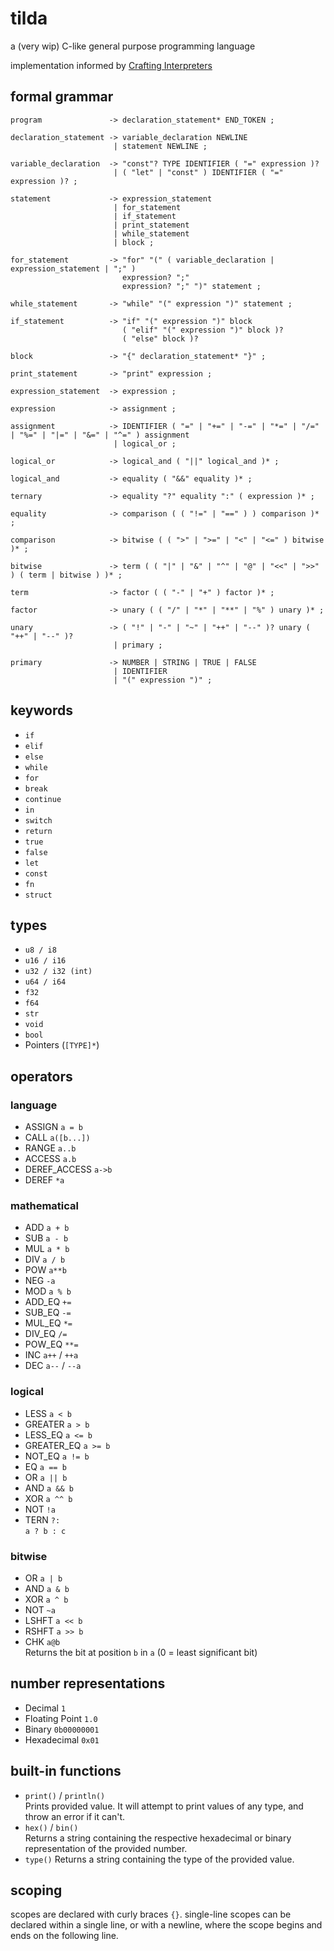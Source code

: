 # tilda
a (very wip) C-like general purpose programming language

implementation informed by [Crafting Interpreters](https://craftinginterpreters.com/)

## formal grammar
```
program               -> declaration_statement* END_TOKEN ;

declaration_statement -> variable_declaration NEWLINE
                       | statement NEWLINE ;

variable_declaration  -> "const"? TYPE IDENTIFIER ( "=" expression )?
                       | ( "let" | "const" ) IDENTIFIER ( "=" expression )? ;

statement             -> expression_statement
                       | for_statement
                       | if_statement
                       | print_statement
                       | while_statement
                       | block ;

for_statement         -> "for" "(" ( variable_declaration | expression_statement | ";" )
                         expression? ";"
                         expression? ";" ")" statement ;

while_statement       -> "while" "(" expression ")" statement ;

if_statement          -> "if" "(" expression ")" block
                         ( "elif" "(" expression ")" block )?
                         ( "else" block )?

block                 -> "{" declaration_statement* "}" ;

print_statement       -> "print" expression ;

expression_statement  -> expression ;

expression            -> assignment ;

assignment            -> IDENTIFIER ( "=" | "+=" | "-=" | "*=" | "/=" | "%=" | "|=" | "&=" | "^=" ) assignment
                       | logical_or ;

logical_or            -> logical_and ( "||" logical_and )* ;

logical_and           -> equality ( "&&" equality )* ;

ternary               -> equality "?" equality ":" ( expression )* ;

equality              -> comparison ( ( "!=" | "==" ) ) comparison )* ;

comparison            -> bitwise ( ( ">" | ">=" | "<" | "<=" ) bitwise )* ;

bitwise               -> term ( ( "|" | "&" | "^" | "@" | "<<" | ">>" ) ( term | bitwise ) )* ;

term                  -> factor ( ( "-" | "+" ) factor )* ;

factor                -> unary ( ( "/" | "*" | "**" | "%" ) unary )* ;

unary                 -> ( "!" | "-" | "~" | "++" | "--" )? unary ( "++" | "--" )?  
                       | primary ;

primary               -> NUMBER | STRING | TRUE | FALSE
                       | IDENTIFIER
                       | "(" expression ")" ;
```

## keywords
- `if`
- `elif`
- `else`
- `while`
- `for`
- `break`
- `continue`
- `in`
- `switch`
- `return`
- `true`
- `false`
- `let`
- `const`
- `fn`
- `struct`

## types
- `u8 / i8`
- `u16 / i16`
- `u32 / i32 (int)`
- `u64 / i64`
- `f32`
- `f64`
- `str`
- `void`
- `bool`
- Pointers (`[TYPE]*`)

## operators
### language
- ASSIGN `a = b`
- CALL `a([b...])`
- RANGE `a..b`
- ACCESS `a.b`
- DEREF_ACCESS `a->b`
- DEREF `*a`
### mathematical
- ADD `a + b`
- SUB `a - b`
- MUL `a * b`
- DIV `a / b`
- POW `a**b`
- NEG `-a`
- MOD `a % b`
- ADD_EQ `+=`
- SUB_EQ `-=`
- MUL_EQ `*=`
- DIV_EQ `/=`
- POW_EQ `**=`
- INC `a++` / `++a`
- DEC `a--` / `--a`
### logical
- LESS `a < b`
- GREATER `a > b`
- LESS_EQ `a <= b`
- GREATER_EQ `a >= b`
- NOT_EQ `a != b`
- EQ `a == b`
- OR `a || b`
- AND `a && b`
- XOR `a ^^ b`
- NOT `!a`  
- TERN `?:`  
  `a ? b : c`
### bitwise
- OR  `a | b`
- AND `a & b`
- XOR `a ^ b`
- NOT `~a`
- LSHFT `a << b`
- RSHFT `a >> b`
- CHK `a@b`  
  Returns the bit at position `b` in `a` (0 = least significant bit)

## number representations
- Decimal `1`
- Floating Point `1.0`
- Binary `0b00000001`
- Hexadecimal `0x01`

## built-in functions
- `print()` / `println()`  
  Prints provided value. It will attempt to print values of any type, and throw an error if it can't.
- `hex()` / `bin()`  
  Returns a string containing the respective hexadecimal or binary representation of the provided number.
- `type()`
  Returns a string containing the type of the provided value.

## scoping
scopes are declared with curly braces `{}`. single-line scopes can be declared within a single line, or with a newline, where the scope begins and ends on the following line.